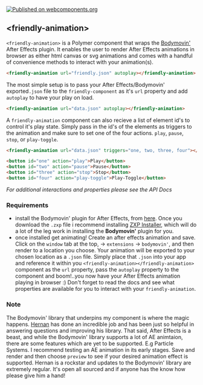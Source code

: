 [![Published on webcomponents.org](https://img.shields.io/badge/webcomponents.org-published-blue.svg)](https://www.webcomponents.org/element/mentallyfriendly/friendly-animation)


## &lt;friendly-animation&gt;

`<friendly-animation>` is a Polymer component that wraps the [Bodymovin'](https://github.com/bodymovin/bodymovin) After Effects plugin. It enables the user to render After Effects animations in browser as either html canvas or svg animations and comes with a handful of convenience methods to interact with your animation(s).

<!---
```html
<custom-element-demo>
  <template>
    <script src="bower_components/webcomponentsjs/webcomponents-lite.js"></script>
    <link rel="import" href="friendly-animation.html">
    <style>
    </style>
  </template>
  <next-code-block></next-code-block>
</custom-element-demo>
```
-->
```html
<friendly-animation url="friendly.json" autoplay></friendly-animation>
```

The most simple setup is to pass your After Effects/Bodymovin' exported`.json` file to the `friendly-component` as it's `url` property and add `autoplay` to have your play on load.
```html
<friendly-animation url="data.json" autoplay></friendly-animation>
```

A `friendly-animation` component can also recieve a list of element id's to control it's play state. Simply pass in the id's of the elements as triggers to the animation and make sure to set one of the four actions. `play`, `pause`, `stop`, or `play-toggle`.
```html
<friendly-animation url="data.json" triggers="one, two, three, four"></friendly-animation>

<button id="one" action="play">Play</button>
<button id="two" action="pause">Pause</button>
<button id="three" action="stop">Stop</button>
<button id="four" action="play-toggle">Play-Toggle</button>
```

*For additional interactions and properties please see the API Docs*

### Requirements
 - install the Bodymovin' plugin for After Effects, from [here](http://aescripts.com/bodymovin/). Once you download the `.zxp` file i recommend installing [ZXP Installer](http://aescripts.com/learn/zxp-installer/), which will do a lot of the leg work in installing the **Bodymovin'** plugin for you.
 - once installed get animating! Create an after effects animation and save. Click on the `window` tab at the top, -> `extensions` -> `bodymovin'`, and then render to a location you choose. Your animation will be exported to your chosen location as a `.json` file. Simply place that `.json` into your app and reference it within you `<friendly-animation></friendly-animation>` component as the `url` property, pass the `autoplay` property to the component and boom!..you now have your After Effects animation playing in browser :) Don't forget to read the docs and see what properties are available for you to interact with your `friendly-animation`.

### Note
The Bodymovin' library that underpins my component is where the magic happens. [Hernan](https://github.com/bodymovin) has done an incredible job and has been just so helpful in answering questions and improving his library. That said, After Effects is a beast, and while the Bodymovin' library supports a lot of AE animtaion, there are some features which are yet to be supported. E.g Particle Systems. I recommend testing an AE animation in its early stages. Save and render and then choose `preview` to see if your desired animation effect is supported. Hernan is a rockstar and updates to the Bodymovin' library are extremely regular. It's open all sourced and if anyone has the know how please give him a hand!
